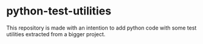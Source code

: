 # python-test-utilities
This repository is made with an intention to add python code with some test utilities extracted from a bigger project.

